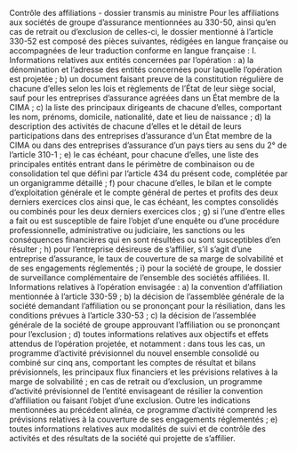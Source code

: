 Contrôle des affiliations - dossier transmis au ministre
Pour les affiliations aux sociétés de groupe d’assurance mentionnées au 330-50, ainsi qu’en cas de retrait ou d’exclusion de celles-ci, le dossier mentionné à l’article 330-52 est composé des pièces suivantes, rédigées en langue française ou accompagnées de leur traduction conforme en langue française :
I. Informations relatives aux entités concernées par l’opération :
a) la dénomination et l’adresse des entités concernées pour laquelle l’opération est projetée ;
b) un document faisant preuve de la constitution régulière de chacune d’elles selon les lois et règlements de l’État de leur siège social, sauf pour les entreprises d’assurance agréées dans un État membre de la CIMA ;
c) la liste des principaux dirigeants de chacune d’elles, comportant les nom, prénoms, domicile, nationalité, date et lieu de naissance ;
d) la description des activités de chacune d’elles et le détail de leurs participations dans des entreprises d’assurance d’un État membre de la CIMA ou dans des entreprises d’assurance d’un pays tiers au sens du 2° de l’article 310-1 ;
e) le cas échéant, pour chacune d’elles, une liste des principales entités entrant dans le périmètre de combinaison ou de consolidation tel que défini par l’article 434 du présent code, complétée par un organigramme détaillé ;
f) pour chacune d’elles, le bilan et le compte d’exploitation générale et le compte général de pertes et profits des deux derniers exercices clos ainsi que, le cas échéant, les comptes consolidés ou combinés pour les deux derniers exercices clos ;
g) si l’une d’entre elles a fait ou est susceptible de faire l’objet d’une enquête ou d’une procédure professionnelle, administrative ou judiciaire, les sanctions ou les conséquences financières qui en sont résultées ou sont susceptibles d’en résulter ;
h) pour l’entreprise désireuse de s’affilier, s’il s’agit d’une entreprise d’assurance, le taux de couverture de sa marge de solvabilité et de ses engagements réglementés ;
i) pour la société de groupe, le dossier de surveillance complémentaire de l’ensemble des sociétés affiliées.
II. Informations relatives à l’opération envisagée :
a) la convention d’affiliation mentionnée à l’article 330-59 ;
b) la décision de l’assemblée générale de la société demandant l’affiliation ou se prononçant pour la résiliation, dans les conditions prévues à l’article 330-53 ;
c) la décision de l’assemblée générale de la société de groupe approuvant l’affiliation ou se prononçant pour l’exclusion ;
d) toutes informations relatives aux objectifs et effets attendus de l’opération projetée, et notamment :
dans tous les cas, un programme d’activité prévisionnel du nouvel ensemble consolidé ou combiné sur cinq ans, comportant les comptes de résultat et bilans prévisionnels, les principaux flux financiers et les prévisions relatives à la marge de solvabilité ;
en cas de retrait ou d’exclusion, un programme d’activité prévisionnel de l’entité envisageant de résilier la convention d’affiliation ou faisant l’objet d’une exclusion. Outre les indications mentionnées au précédent alinéa, ce programme d’activité comprend les prévisions relatives à la couverture de ses engagements réglementés ;
e) toutes informations relatives aux modalités de suivi et de contrôle des activités et des résultats de la société qui projette de s’affilier.